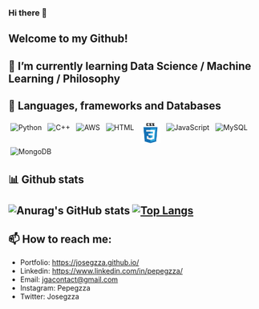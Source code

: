 ### Hi there 👋
Welcome to my Github!
-----------------------------------------------------------------------
🌱 I’m currently learning Data Science / Machine Learning / Philosophy
-----------------------------------------------------------------------
:robot: Languages, frameworks and Databases
-----------------------------------------------------------------------
<p align="left">
  <img src="https://upload.wikimedia.org/wikipedia/commons/thumb/c/c3/Python-logo-notext.svg/768px-Python-logo-notext.svg.png" alt="Python" height="40" style="vertical-align:top; margin:4px">
  <img src="https://upload.wikimedia.org/wikipedia/commons/thumb/1/18/ISO_C%2B%2B_Logo.svg/1200px-ISO_C%2B%2B_Logo.svg.png" alt="C++" height="40" style="vertical-align:top; margin:4px">
  <img src="https://www.datacenterplanet.com/wp-content/uploads/2018/11/awslogo.png" alt="AWS" height="40" style="vertical-align:top; margin:4px">
<img src="https://cdn0.iconfinder.com/data/icons/HTML5/128/HTML_Logo.png" alt="HTML" height="40" style="vertical-align:top; margin:4px">
<img src="https://raw.githubusercontent.com/github/explore/80688e429a7d4ef2fca1e82350fe8e3517d3494d/topics/css/css.png" alt="CSS" height="40" style="vertical-align:top; margin:4px">
<img src="https://upload.wikimedia.org/wikipedia/commons/6/6a/JavaScript-logo.png" alt="JavaScript" height="40" style="vertical-align:top; margin:4px">
<img src="http://www.grupotitan.com/wp-content/uploads/2015/05/mysql-respaldo-767x767.png" alt="MySQL" height="40" style="vertical-align:top; margin:4px">
<img src="https://cdn.icon-icons.com/icons2/2699/PNG/512/mongodb_logo_icon_170943.png" alt="MongoDB" height="40" style="vertical-align:top; margin:4px">

  
</p>

:bar_chart: Github stats
-----------------------------------------------------------------------

![Anurag's GitHub stats](https://github-readme-stats.vercel.app/api?username=josegzza&show_icons=true&theme=radical)
[![Top Langs](https://github-readme-stats.vercel.app/api/top-langs/?username=josegzza&layout=compact&theme=radical)](https://github.com/anuraghazra/github-readme-stats)
-----------------------------------------------------------------------
📫 How to reach me: 
-----------------------------------------------------------------------
* Portfolio: https://josegzza.github.io/
* Linkedin: https://www.linkedin.com/in/pepegzza/
* Email: jgacontact@gmail.com
* Instagram: Pepegzza
* Twitter: Josegzza

